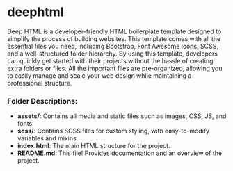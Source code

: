 # deephtml
Deep HTML is a developer-friendly HTML boilerplate template designed to simplify the process of building websites. This template comes with all the essential files you need, including Bootstrap, Font Awesome icons, SCSS, and a well-structured folder hierarchy. By using this template, developers can quickly get started with their projects without the hassle of creating extra folders or files. All the important files are pre-organized, allowing you to easily manage and scale your web design while maintaining a professional structure.

### Folder Descriptions:
- **assets/**: Contains all media and static files such as images, CSS, JS, and fonts.
- **scss/**: Contains SCSS files for custom styling, with easy-to-modify variables and mixins.
- **index.html**: The main HTML structure for the project.
- **README.md**: This file! Provides documentation and an overview of the project.